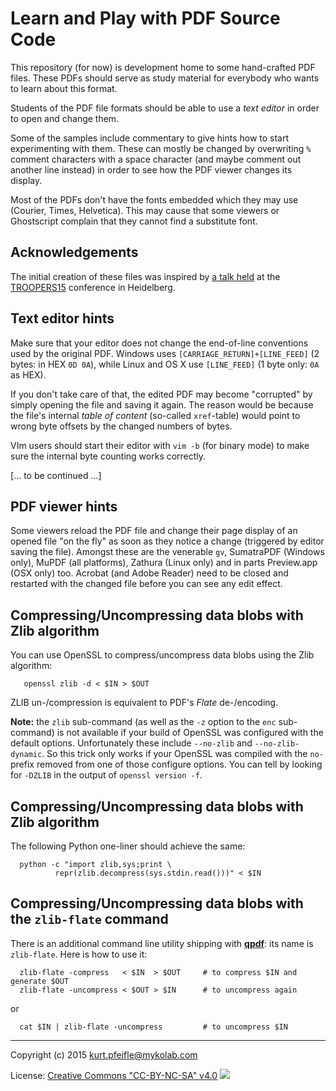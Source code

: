 # Learn and Play with PDF Source Code

This repository (for now) is development home to some hand-crafted PDF files.
These PDFs should serve as study material for everybody who wants to learn about this format.

Students of the PDF file formats should be able to use a *text editor* in order to open and change them.

Some of the samples include commentary to give hints how to start experimenting with them.
These can mostly be changed by overwriting `%` comment characters with a space character (and maybe comment out another line instead) in order to see how the PDF viewer changes its display.

Most of the PDFs don't have the fonts embedded which they may use (Courier, Times, Helvetica).
This may cause that some viewers or Ghostscript complain that they cannot find a substitute font.

## Acknowledgements

The initial creation of these files was inspired by [a talk held](https://www.troopers.de/events/troopers15/451_advanced_pdf_tricks_apt_-_a_workshop-style_presentation_to_understand_the_pdf_file_format_/) at the [TROOPERS15](https://www.troopers.de/) conference in Heidelberg.


## Text editor hints

Make sure that your editor does not change the end-of-line conventions used by the original PDF.
Windows uses `[CARRIAGE_RETURN]+[LINE_FEED]` (2 bytes: in HEX `0D 0A`), while Linux and OS X use `[LINE_FEED]` (1 byte only: `0A` as HEX).

If you don't take care of that, the edited PDF may become "corrupted" by simply opening the file and saving it again.
The reason would be because the file's internal *table of content* (so-called `xref`-table) would point to wrong byte offsets by the changed numbers of bytes.

VIm users should start their editor with `vim -b` (for binary mode) to make sure the internal byte counting works correctly.

[... to be continued ...]

## PDF viewer hints

Some viewers reload the PDF file and change their page display of an opened file "on the fly" as soon as they notice a change (triggered by editor saving the file).
Amongst these are the venerable `gv`, SumatraPDF (Windows only), MuPDF (all platforms), Zathura (Linux only) and in parts Preview.app (OSX only) too.
Acrobat (and Adobe Reader) need to be closed and restarted with the changed file before you can see any edit effect.

## Compressing/Uncompressing data blobs with Zlib algorithm

You can use OpenSSL to compress/uncompress data blobs using the Zlib algorithm:

       openssl zlib -d < $IN > $OUT

ZLIB un-/compression is equivalent to PDF's *Flate* de-/encoding.

**Note:** the `zlib` sub-command (as well as the `-z` option to the `enc` sub-command) is not available if your build of OpenSSL was configured with the default options.
Unfortunately these include `--no-zlib` and `--no-zlib-dynamic`.
So this trick only works if your OpenSSL was compiled with the `no-` prefix removed from one of those configure options. You can tell by looking for `-DZLIB` in the output of `openssl version -f`.


## Compressing/Uncompressing data blobs with Zlib algorithm

The following Python one-liner should achieve the same:

      python -c "import zlib,sys;print \
              repr(zlib.decompress(sys.stdin.read()))" < $IN


## Compressing/Uncompressing data blobs with the `zlib-flate` command

There is an additional command line utility shipping with **[qpdf](http://qpdf.sf.net/)**: its name is `zlib-flate`.
Here is how to use it:

      zlib-flate -compress   < $IN  > $OUT     # to compress $IN and generate $OUT
      zlib-flate -uncompress < $OUT > $IN      # to uncompress again

or

      cat $IN | zlib-flate -uncompress         # to uncompress $IN





----

Copyright (c) 2015 <kurt.pfeifle@mykolab.com>

License: [Creative Commons "CC-BY-NC-SA" v4.0](http://creativecommons.org/licenses/by-nc-sa/4.0/)
![](https://i.creativecommons.org/l/by-nc-sa/4.0/88x31.png)

